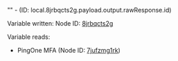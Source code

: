 "" - (ID: local.8jrbqcts2g.payload.output.rawResponse.id)

Variable written:
Node ID: [8jrbqcts2g](../nodes/8jrbqcts2g.md)

Variable reads:
* PingOne MFA (Node ID: [7jufzmg1rk](../nodes/7jufzmg1rk.md))

